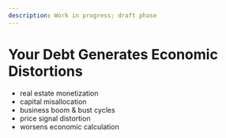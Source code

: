 ```yaml
---
description: Work in progress; draft phase
---
```


# Your Debt Generates Economic Distortions

* real estate monetization
* capital misallocation
* business boom & bust cycles
* price signal distortion
* worsens economic calculation
